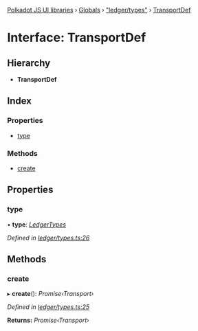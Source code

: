 [Polkadot JS UI libraries](../README.md) › [Globals](../globals.md) › ["ledger/types"](../modules/_ledger_types_.md) › [TransportDef](_ledger_types_.transportdef.md)

# Interface: TransportDef

## Hierarchy

* **TransportDef**

## Index

### Properties

* [type](_ledger_types_.transportdef.md#type)

### Methods

* [create](_ledger_types_.transportdef.md#create)

## Properties

###  type

• **type**: *[LedgerTypes](../modules/_ledger_types_.md#ledgertypes)*

*Defined in [ledger/types.ts:26](https://github.com/polkadot-js/ui/blob/0c215d98/packages/ui-keyring/src/ledger/types.ts#L26)*

## Methods

###  create

▸ **create**(): *Promise‹Transport›*

*Defined in [ledger/types.ts:25](https://github.com/polkadot-js/ui/blob/0c215d98/packages/ui-keyring/src/ledger/types.ts#L25)*

**Returns:** *Promise‹Transport›*
